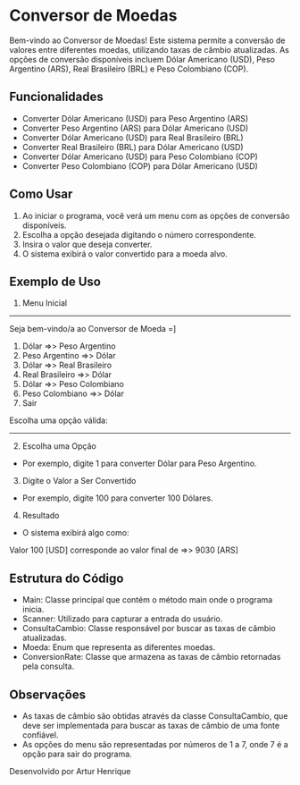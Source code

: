 # Conversor de Moedas

Bem-vindo ao Conversor de Moedas! Este sistema permite a conversão de valores entre diferentes moedas, utilizando taxas de câmbio atualizadas. As opções de conversão disponíveis incluem Dólar Americano (USD), Peso Argentino (ARS), Real Brasileiro (BRL) e Peso Colombiano (COP).

## Funcionalidades

- Converter Dólar Americano (USD) para Peso Argentino (ARS)
- Converter Peso Argentino (ARS) para Dólar Americano (USD)
- Converter Dólar Americano (USD) para Real Brasileiro (BRL)
- Converter Real Brasileiro (BRL) para Dólar Americano (USD)
- Converter Dólar Americano (USD) para Peso Colombiano (COP)
- Converter Peso Colombiano (COP) para Dólar Americano (USD)

## Como Usar

1. Ao iniciar o programa, você verá um menu com as opções de conversão disponíveis.
2. Escolha a opção desejada digitando o número correspondente.
3. Insira o valor que deseja converter.
4. O sistema exibirá o valor convertido para a moeda alvo.

## Exemplo de Uso

1. Menu Inicial

*****************************************************************
Seja bem-vindo/a ao Conversor de Moeda =]

1) Dólar =>> Peso Argentino
2) Peso Argentino =>> Dólar
3) Dólar =>> Real Brasileiro
4) Real Brasileiro =>> Dólar
5) Dólar =>> Peso Colombiano
6) Peso Colombiano =>> Dólar
7) Sair

Escolha uma opção válida:

*****************************************************************

2. Escolha uma Opção

- Por exemplo, digite 1 para converter Dólar para Peso Argentino.

3. Digite o Valor a Ser Convertido

- Por exemplo, digite 100 para converter 100 Dólares.

4. Resultado

- O sistema exibirá algo como:

Valor 100 [USD] corresponde ao valor final de =>> 9030 [ARS]

## Estrutura do Código

- Main: Classe principal que contém o método main onde o programa inicia.
- Scanner: Utilizado para capturar a entrada do usuário.
- ConsultaCambio: Classe responsável por buscar as taxas de câmbio atualizadas.
- Moeda: Enum que representa as diferentes moedas.
- ConversionRate: Classe que armazena as taxas de câmbio retornadas pela consulta.

## Observações

- As taxas de câmbio são obtidas através da classe ConsultaCambio, que deve ser implementada para buscar as taxas de câmbio de uma fonte confiável.
- As opções do menu são representadas por números de 1 a 7, onde 7 é a opção para sair do programa.

Desenvolvido por Artur Henrique












